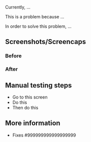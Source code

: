 <!--
This top part is a freeform area, but there are 3 questions you should try to answer:

* What information do reviewers need to have in order to understand your changes?
* What is the current state of things and why does it need to change?
* What is the solution your changes offer?
-->

Currently, ...

This is a problem because ...

In order to solve this problem, ...

## Screenshots/Screencaps

<!-- If you're making a change to the UI, make sure to capture a screenshot or a short video showing off your work! -->

### Before

<!-- How did the UI you changed look before your changes? -->

### After

<!-- How does it look now? -->

## Manual testing steps

<!-- How should reviewers and QA manually test your changes? -->

- Go to this screen
- Do this
- Then do this

## More information

<!-- Use this space to list related issues and links to Slack conversations, Zendesk issues, etc. -->

* Fixes #999999999999999999
